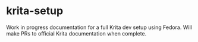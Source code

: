 # krita-setup

Work in progress documentation for a full Krita dev setup using Fedora. Will make PRs to official Krita documentation when complete. 
